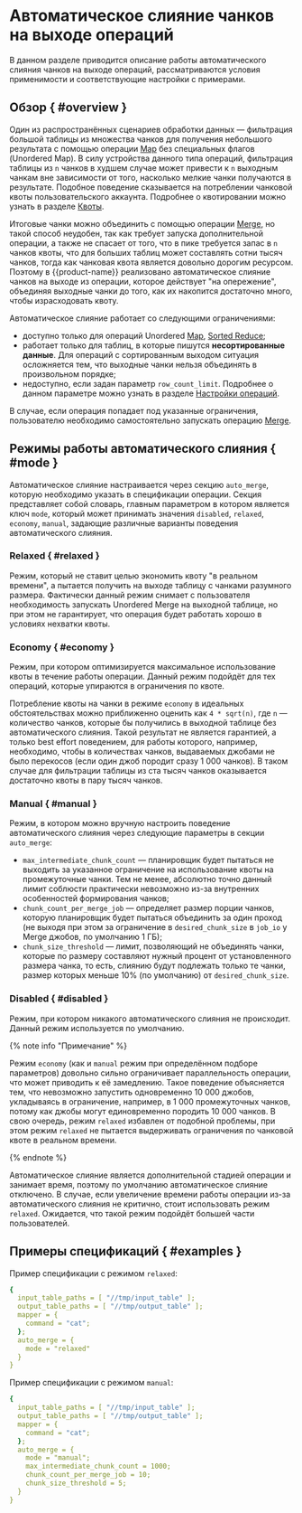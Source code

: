 # Автоматическое слияние чанков на выходе операций

В данном разделе приводится описание работы автоматического слияния чанков на выходе операций, рассматриваются условия применимости и соответствующие настройки с примерами.

## Обзор { #overview }

Один из распространённых сценариев обработки данных — фильтрация большой таблицы из множества чанков для получения небольшого результата с помощью операции [Map](map.md) без специальных флагов (Unordered Map). В силу устройства данного типа операций, фильтрация таблицы из `n` чанков в худшем случае может привести к `n` выходным чанкам вне зависимости от того, насколько мелкие чанки получаются в результате. Подобное поведение сказывается на потреблении чанковой квоты пользовательского аккаунта. Подробнее о квотировании можно узнать в разделе [Квоты](../../../../user-guide/storage/quotas.md).

Итоговые чанки можно объединить с помощью операции [Merge](merge.md), но такой способ неудобен, так как требует запуска дополнительной операции, а также не спасает от того, что в пике требуется запас в `n` чанков квоты, что для больших таблиц может составлять сотни тысяч чанков, тогда как чанковая квота является довольно дорогим ресурсом. Поэтому в {{product-name}} реализовано автоматическое слияние чанков на выходе из операции, которое действует "на опережение", объединяя выходные чанки до того, как их накопится достаточно много, чтобы израсходовать квоту.

Автоматическое слияние работает со следующими ограничениями:

* доступно только для операций Unordered [Map](map.md), [Sorted Reduce](reduce.md);
* работает только для таблиц, в которые пишутся **несортированные данные**. Для операций с сортированным выходом ситуация осложняется тем, что выходные чанки нельзя объединять в произвольном порядке;
* недоступно, если задан параметр `row_count_limit`. Подробнее о данном параметре можно узнать в разделе [Настройки операций](operations-options.md).

В случае, если операция попадает под указанные ограничения, пользователю необходимо самостоятельно запускать операцию [Merge](merge.md).

## Режимы работы автоматического слияния { #mode }

Автоматическое слияние настраивается через секцию `auto_merge`, которую необходимо указать в спецификации операции. Секция представляет собой словарь, главным параметром в котором является ключ `mode`, который может принимать значения `disabled`, `relaxed`, `economy`, `manual`, задающие различные варианты поведения автоматического слияния.

### Relaxed { #relaxed }

Режим, который не ставит целью экономить квоту "в реальном времени", а пытается получить на выходе таблицу с чанками разумного размера. Фактически данный режим снимает с пользователя необходимость запускать Unordered Merge на выходной таблице, но при этом не гарантирует, что операция будет работать хорошо в условиях нехватки квоты.

### Economy { #economy }

Режим, при котором оптимизируется максимальное использование квоты в течение работы операции. Данный режим подойдёт для тех операций, которые упираются в ограничения по квоте.

Потребление квоты на чанки в режиме `economy` в идеальных обстоятельствах можно приближенно оценить как `4 * sqrt(n)`, где `n` — количество чанков, которые бы получились в выходной таблице без автоматического слияния. Такой результат не является гарантией, а только best effort поведением, для работы которого, например, необходимо, чтобы в количествах чанков, выдаваемых джобами не было перекосов (если один джоб породит сразу 1 000 чанков). В таком случае для фильтрации таблицы из ста тысяч чанков оказывается достаточно квоты в пару тысяч чанков.

### Manual { #manual }

Режим, в котором можно вручную настроить поведение автоматического слияния через следующие параметры в секции `auto_merge`:

* `max_intermediate_chunk_count` — планировщик будет пытаться не выходить за указанное ограничение на использование квоты на промежуточные чанки. Тем не менее, абсолютно точно данный лимит соблюсти практически невозможно из-за внутренних особенностей формирования чанков;
* `chunk_count_per_merge_job` — определяет размер порции чанков, которую планировщик будет пытаться объединить за один проход (не выходя при этом за ограничение в `desired_chunk_size` в `job_io` у Merge джобов, по умолчанию 1 ГБ);
* `chunk_size_threshold` — лимит, позволяющий не объединять чанки, которые по размеру составляют нужный процент от установленного размера чанка, то есть, слиянию будут подлежать только те чанки, размер которых меньше 10% (по умолчанию) от `desired_chunk_size`.

### Disabled { #disabled }

Режим, при котором никакого автоматического слияния не происходит. Данный режим используется по умолчанию.

{% note info "Примечание" %}

Режим `economy` (как и `manual` режим при определённом подборе параметров) довольно сильно ограничивает параллельность операции, что может приводить к её замедлению. Такое поведение объясняется тем, что невозможно запустить одновременно 10 000 джобов, укладываясь в ограничение, например, в 1 000 промежуточных чанков, потому как джобы могут единовременно породить 10 000 чанков. В свою очередь, режим `relaxed` избавлен от подобной проблемы, при этом режим `relaxed` не пытается выдерживать ограничения по чанковой квоте в реальном времени.

{% endnote %}


Автоматическое слияние является дополнительной стадией операции и занимает время, поэтому по умолчанию автоматическое слияние отключено. В случае, если увеличение времени работы операции из-за автоматического слияния не критично, стоит использовать режим `relaxed`. Ожидается, что такой режим подойдёт большей части пользователей.

## Примеры спецификаций { #examples }

Пример спецификации с режимом `relaxed`: 


```yaml
{
  input_table_paths = [ "//tmp/input_table" ];
  output_table_paths = [ "//tmp/output_table" ];
  mapper = {
    command = "cat";
  };
  auto_merge = {
    mode = "relaxed"
  }
}
```
Пример спецификации с режимом `manual`:

```yaml
{
  input_table_paths = [ "//tmp/input_table" ];
  output_table_paths = [ "//tmp/output_table" ];
  mapper = {
    command = "cat";
  };
  auto_merge = {
    mode = "manual";
    max_intermediate_chunk_count = 1000;
    chunk_count_per_merge_job = 10;
    chunk_size_threshold = 5;
  }
}
```
